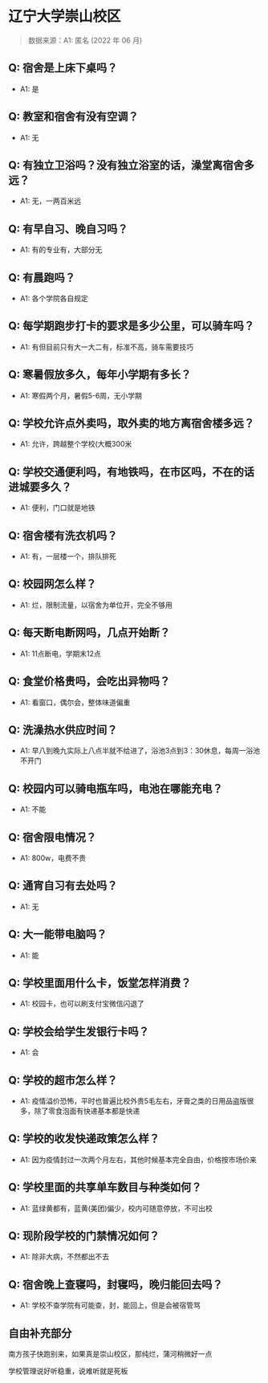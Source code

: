 # 辽宁大学崇山校区

> 数据来源：A1: 匿名 (2022 年 06 月)

## Q: 宿舍是上床下桌吗？

- A1: 是

## Q: 教室和宿舍有没有空调？

- A1: 无

## Q: 有独立卫浴吗？没有独立浴室的话，澡堂离宿舍多远？

- A1: 无，一两百米远

## Q: 有早自习、晚自习吗？

- A1: 有的专业有，大部分无

## Q: 有晨跑吗？

- A1: 各个学院各自规定

## Q: 每学期跑步打卡的要求是多少公里，可以骑车吗？

- A1: 有但目前只有大一大二有，标准不高，骑车需要技巧

## Q: 寒暑假放多久，每年小学期有多长？

- A1: 寒假两个月，暑假5-6周，无小学期

## Q: 学校允许点外卖吗，取外卖的地方离宿舍楼多远？

- A1: 允许，跨越整个学校(大概300米

## Q: 学校交通便利吗，有地铁吗，在市区吗，不在的话进城要多久？

- A1: 便利，门口就是地铁

## Q: 宿舍楼有洗衣机吗？

- A1: 有，一层楼一个，排队排死

## Q: 校园网怎么样？

- A1: 烂，限制流量，以宿舍为单位开，完全不够用

## Q: 每天断电断网吗，几点开始断？

- A1: 11点断电，学期末12点

## Q: 食堂价格贵吗，会吃出异物吗？

- A1: 看窗口，偶尔会，整体味道偏重

## Q: 洗澡热水供应时间？

- A1: 早八到晚九实际上八点半就不给进了，浴池3点到3：30休息，每周一浴池不开门

## Q: 校园内可以骑电瓶车吗，电池在哪能充电？

- A1: 不能

## Q: 宿舍限电情况？

- A1: 800w，电费不贵

## Q: 通宵自习有去处吗？

- A1: 无

## Q: 大一能带电脑吗？

- A1: 能

## Q: 学校里面用什么卡，饭堂怎样消费？

- A1: 校园卡，也可以刷支付宝微信闪退了

## Q: 学校会给学生发银行卡吗？

- A1: 会

## Q: 学校的超市怎么样？

- A1: 疫情溢价恐怖，平时也普遍比校外贵5毛左右，牙膏之类的日用品盗版很多，除了零食泡面有快递基本都是快递

## Q: 学校的收发快递政策怎么样？

- A1: 因为疫情封过一次两个月左右，其他时候基本完全自由，价格按市场价来

## Q: 学校里面的共享单车数目与种类如何？

- A1: 蓝绿黄都有，蓝黄(美团)偏少，校内可随意停放，不可出校

## Q: 现阶段学校的门禁情况如何？

- A1: 除非大病，不然都出不去

## Q: 宿舍晚上查寝吗，封寝吗，晚归能回去吗？

- A1: 学校不查学院有可能查，封，能回上，但是会被宿管骂

## 自由补充部分

南方孩子快跑别来，如果真是崇山校区，那纯烂，蒲河稍微好一点

学校管理说好听稳重，说难听就是死板